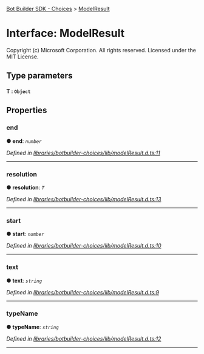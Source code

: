 [Bot Builder SDK - Choices](../README.md) > [ModelResult](../interfaces/botbuilder_choices.modelresult.md)



# Interface: ModelResult


Copyright (c) Microsoft Corporation. All rights reserved. Licensed under the MIT License.

## Type parameters
#### T :  `Object`

## Properties
<a id="end"></a>

###  end

**●  end**:  *`number`* 

*Defined in [libraries/botbuilder-choices/lib/modelResult.d.ts:11](https://github.com/Microsoft/botbuilder-js/blob/f596b7c/libraries/botbuilder-choices/lib/modelResult.d.ts#L11)*





___

<a id="resolution"></a>

###  resolution

**●  resolution**:  *`T`* 

*Defined in [libraries/botbuilder-choices/lib/modelResult.d.ts:13](https://github.com/Microsoft/botbuilder-js/blob/f596b7c/libraries/botbuilder-choices/lib/modelResult.d.ts#L13)*





___

<a id="start"></a>

###  start

**●  start**:  *`number`* 

*Defined in [libraries/botbuilder-choices/lib/modelResult.d.ts:10](https://github.com/Microsoft/botbuilder-js/blob/f596b7c/libraries/botbuilder-choices/lib/modelResult.d.ts#L10)*





___

<a id="text"></a>

###  text

**●  text**:  *`string`* 

*Defined in [libraries/botbuilder-choices/lib/modelResult.d.ts:9](https://github.com/Microsoft/botbuilder-js/blob/f596b7c/libraries/botbuilder-choices/lib/modelResult.d.ts#L9)*





___

<a id="typename"></a>

###  typeName

**●  typeName**:  *`string`* 

*Defined in [libraries/botbuilder-choices/lib/modelResult.d.ts:12](https://github.com/Microsoft/botbuilder-js/blob/f596b7c/libraries/botbuilder-choices/lib/modelResult.d.ts#L12)*





___


